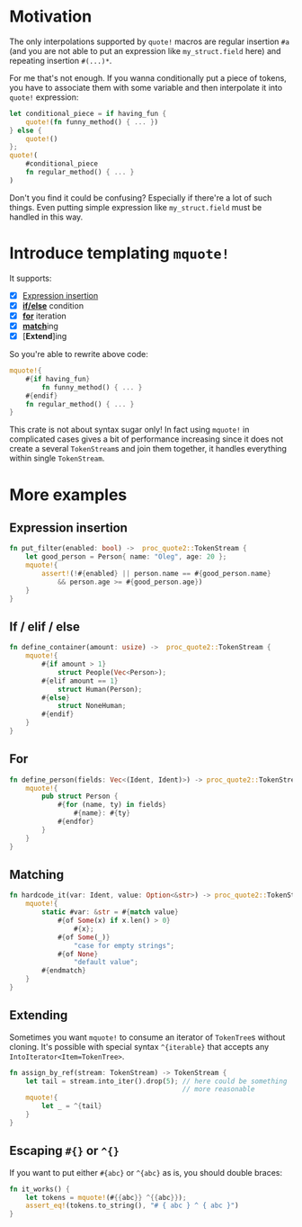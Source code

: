 # Motivation
The only interpolations supported by `quote!` macros are regular insertion `#a` (and
you are not able to put an expression like `my_struct.field` here) and repeating 
insertion `#(...)*`.

For me that's not enough. If you wanna conditionally put a piece of tokens, you
have to associate them with some variable and then interpolate it into `quote!`
expression:
```rust
let conditional_piece = if having_fun { 
    quote!(fn funny_method() { ... }) 
} else { 
    quote!() 
};
quote!(
    #conditional_piece
    fn regular_method() { ... }
)
```

Don't you find it could be confusing? Especially if there're a lot of such things.
Even putting simple expression like `my_struct.field` must be handled in this way.

# Introduce templating `mquote!`
It supports:
- [x] [Expression insertion](#expression-insertion)
- [x] [**if/else**](#if--elif--else) condition
- [x] [**for**](#for) iteration
- [x] [**match**](#matching)ing 
- [x] [**Extend**]ing

So you're able to rewrite above code:
```rust
mquote!{
    #{if having_fun}
        fn funny_method() { ... }
    #{endif}
    fn regular_method() { ... }
}
```

This crate is not about syntax sugar only! In fact using `mquote!` in complicated
cases gives a bit of performance increasing since it does not create a several
`TokenStream`s and join them together, it handles everything within single 
`TokenStream`.

# More examples

## Expression insertion

```rust
fn put_filter(enabled: bool) ->  proc_quote2::TokenStream {
    let good_person = Person{ name: "Oleg", age: 20 };
    mquote!{
        assert!(!#{enabled} || person.name == #{good_person.name} 
            && person.age >= #{good_person.age})
    } 
}
```

## If / elif / else
```rust
fn define_container(amount: usize) ->  proc_quote2::TokenStream {
    mquote!{
        #{if amount > 1}
            struct People(Vec<Person>);
        #{elif amount == 1}
            struct Human(Person);
        #{else}
            struct NoneHuman;
        #{endif}
    }
}
```

## For
```rust
fn define_person(fields: Vec<(Ident, Ident)>) -> proc_quote2::TokenStream {
    mquote!{
        pub struct Person {
            #{for (name, ty) in fields}
                #{name}: #{ty}
            #{endfor}
        }
    }
}
```

## Matching
```rust
fn hardcode_it(var: Ident, value: Option<&str>) -> proc_quote2::TokenStream {
    mquote!{
        static #var: &str = #{match value}
            #{of Some(x) if x.len() > 0}
                #{x};
            #{of Some(_)}
                "case for empty strings";
            #{of None}
                "default value";
        #{endmatch}
    }
}
```

## Extending
Sometimes you want `mquote!` to consume an iterator of `TokenTree`s
without cloning. It's possible with special syntax `^{iterable}` that accepts
any `IntoIterator<Item=TokenTree>`.

```rust
fn assign_by_ref(stream: TokenStream) -> TokenStream {
    let tail = stream.into_iter().drop(5); // here could be something
                                           // more reasonable
    mquote!{
        let _ = ^{tail}
    }
}
```

## Escaping `#{}` or `^{}`
If you want to put either `#{abc}` or `^{abc}` as is, you should double braces:
```rust
fn it_works() {
    let tokens = mquote!(#{{abc}} ^{{abc}});
    assert_eq!(tokens.to_string(), "# { abc } ^ { abc }")
}
```
